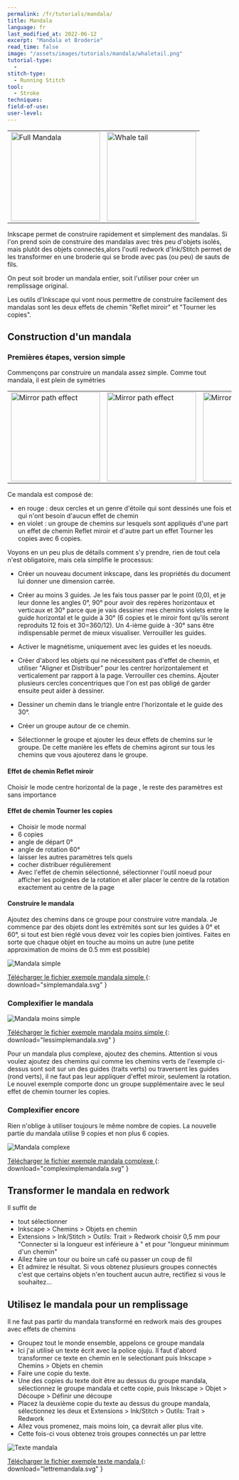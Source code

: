 ```yaml
---
permalink: /fr/tutorials/mandala/
title: Mandala
language: fr
last_modified_at: 2022-06-12
excerpt: "Mandala et Broderie"
read_time: false
image: "/assets/images/tutorials/mandala/whaletail.png"
tutorial-type:
  - 
stitch-type:
  - Running Stitch
tool:
  - Stroke
techniques:
field-of-use:
user-level: 
---
```


<table>
        <tr>
            <td> <img src="/assets/images/tutorials/mandala/Fullmandala.png" alt="Full Mandala" height="200"/>    </td>
            <td> <img src="/assets/images/tutorials/mandala/whaletail.png" alt="Whale tail" height="200" /></td>
        </tr>
</table>

 



Inkscape permet de construire rapidement et simplement des mandalas. Si l'on prend soin de construire des mandalas avec très peu d'objets isolés,  mais plutôt des 
objets connectés,alors l'outil redwork d'Ink/Stitch permet de les transformer en  une broderie qui se brode avec pas (ou peu) de sauts de fils. 

On peut soit broder un mandala entier, soit l'utiliser pour créer un remplissage original.

Les outils d'Inkscape qui vont nous permettre de construire facilement des mandalas sont les deux effets de chemin  "Reflet miroir"  et "Tourner les copies".

## Construction d'un mandala

### Premières étapes, version simple
Commençons par construire un mandala assez simple. Comme tout mandala, il est plein de symétries


<table>
        <tr>
            <td> <img  src="/assets/images/tutorials/mandala/nopatheffect.png"
     alt="Mirror path  effect" height="200"/> </td>
    <td><img src="/assets/images/tutorials/mandala/jusmirror.png"
     alt="Mirror path  effect" height="200"/> </td>
    <td>   <img 
     src="/assets/images/tutorials/mandala/2patheffect.png"
     alt="Mirror and Rotate" height="200"/></td>
        </tr>
</table>

Ce mandala est composé de:
* en rouge : deux cercles et un genre d'étoile qui sont dessinés une fois et qui n'ont besoin d'aucun  effet de chemin
* en violet : un groupe de chemins  sur lesquels sont appliqués d'une part un effet de chemin Reflet miroir et d'autre part un effet Tourner les copies avec 6 copies.

Voyons en un peu plus de détails comment s'y prendre, rien de tout cela n'est obligatoire, mais cela simplifie le processus:

* Créer un nouveau document inkscape, dans les propriétés du document lui donner une dimension carrée.
* Créer au moins 3 guides. Je les fais tous passer par le point (0,0), et  je leur donne les angles 0°, 90° pour avoir des repères horizontaux et  verticaux et 30° parce que je vais dessiner mes chemins violets entre le guide horizontal et le guide  à 30° (6 copies et le miroir font qu'ils seront reproduits 12 fois et 30=360/12). Un 4-ième guide  à -30° sans être indispensable permet de mieux visualiser. Verrouiller les guides.
* Activer le  magnétisme, uniquement avec les guides et les noeuds.

* Créer d'abord les objets qui ne nécessitent pas d'effet de chemin, et utiliser "Aligner et Distribuer" pour les centrer horizontalement et verticalement par rapport à la page. Verrouiller ces chemins. Ajouter plusieurs cercles concentriques que l'on est pas obligé de garder ensuite peut aider à dessiner.
* Dessiner un chemin dans le triangle entre l'horizontale et le guide des 30°.
* Créer un groupe autour de ce chemin.
* Sélectionner le groupe et ajouter les  deux effets  de chemins sur le  groupe. De cette manière les effets de chemins agiront sur tous les chemins que vous ajouterez  dans le  groupe.

#### Effet de chemin  Reflet miroir

Choisir le mode centre horizontal de la page , le reste des paramètres est sans importance

#### Effet de chemin Tourner les copies
* Choisir le mode normal
* 6 copies
* angle de départ 0°
* angle de rotation 60°
* laisser les autres paramètres tels quels
* cocher distribuer régulièrement
* Avec l'effet de chemin sélectionné, sélectionner l'outil noeud pour afficher les poignées de la rotation et aller placer le centre de la rotation exactement au centre de la page

#### Construire le mandala

Ajoutez des chemins dans ce groupe pour construire votre mandala. Je commence par des objets dont les extrémités sont sur les guides à 0° et 60°, si tout est bien réglé vous devez  voir les copies bien jointives.
Faites en sorte que chaque objet en touche au moins un autre (une petite approximation de moins de 0.5 mm est possible)


![Mandala simple](/assets/images/tutorials/mandala/simplemandala.svg) 

[Télécharger le fichier exemple mandala simple ](/assets/images/tutorials/mandala/simplemandala.svg){: download="simplemandala.svg" }


### Complexifier le mandala
![Mandala moins simple](/assets/images/tutorials/mandala/lesssimplemandala.svg) 

[Télécharger le fichier exemple mandala moins simple ](/assets/images/tutorials/mandala/lesssimplemandala.svg){: download="lessimplemandala.svg" }


Pour un mandala plus complexe, ajoutez des chemins. Attention si vous voulez ajoutez des chemins qui comme les chemins verts de l'exemple ci-dessus sont soit sur un des guides (traits verts) ou traversent les guides (rond verts), il ne faut pas leur appliquer d'effet miroir, seulement la rotation. Le nouvel exemple comporte donc un groupe supplémentaire avec le seul effet de chemin tourner les copies.

### Complexifier encore

Rien n'oblige à utiliser toujours le même nombre de copies. La nouvelle partie du mandala utilise 9 copies et non plus 6 copies.

![Mandala complexe](/assets/images/tutorials/mandala/complexmandala.svg) 

[Télécharger le fichier exemple mandala complexe ](/assets/images/tutorials/mandala/complexmandala.svg){: download="compleximplemandala.svg" }

## Transformer le mandala en redwork

Il suffit de 
* tout sélectionner 
* Inkscape > Chemins > Objets en chemin
* Extensions > Ink/Stitch > Outils: Trait > Redwork choisir 0,5 mm pour "Connecter si la longueur est inférieure à " et pour "longueur mininmum d'un chemin"
* Allez faire un tour ou boire un café ou passer un coup de fil
* Et admirez le résultat. Si vous obtenez plusieurs groupes connectés c'est que certains objets n'en touchent aucun autre, rectifiez si vous le souhaitez...

## Utilisez le mandala pour un remplissage

Il ne faut pas partir du mandala transformé en redwork mais des groupes avec effets de chemins

* Groupez tout le monde ensemble, appelons ce groupe mandala
* Ici j'ai utilisé un texte écrit avec la police ojuju. Il faut d'abord transformer ce texte en chemin en le selectionant puis Inkscape > Chemins > Objets en chemin
* Faire une  copie du texte.
* Une des copies du texte doit être au dessus du groupe mandala, sélectionnez  le groupe mandala et  cette copie,  puis Inkscape > Objet > Découpe > Définir une découpe
* Placez la deuxième copie du texte au dessus du groupe mandala, sélectionnez les deux et Extensions > Ink/Stitch > Outils: Trait > Redwork
* Allez vous promenez, mais moins loin, ça devrait aller plus vite.
* Cette fois-ci vous obtenez trois groupes connectés un par lettre

![Texte mandala](/assets/images/tutorials/mandala/lettremandala.svg) 

[Télécharger le fichier exemple texte mandala ](/assets/images/tutorials/mandala/lettremandala.svg){: download="lettremandala.svg" }







  
  
